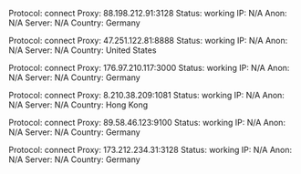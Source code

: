 Protocol: connect
Proxy: 88.198.212.91:3128
Status: working
IP: N/A
Anon: N/A
Server: N/A
Country: Germany

Protocol: connect
Proxy: 47.251.122.81:8888
Status: working
IP: N/A
Anon: N/A
Server: N/A
Country: United States

Protocol: connect
Proxy: 176.97.210.117:3000
Status: working
IP: N/A
Anon: N/A
Server: N/A
Country: Germany

Protocol: connect
Proxy: 8.210.38.209:1081
Status: working
IP: N/A
Anon: N/A
Server: N/A
Country: Hong Kong

Protocol: connect
Proxy: 89.58.46.123:9100
Status: working
IP: N/A
Anon: N/A
Server: N/A
Country: Germany

Protocol: connect
Proxy: 173.212.234.31:3128
Status: working
IP: N/A
Anon: N/A
Server: N/A
Country: Germany


